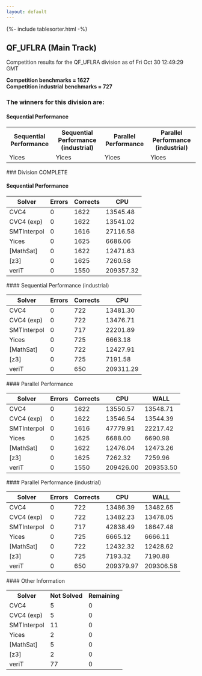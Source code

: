 ```yaml
---
layout: default
---
```

{%- include tablesorter.html -%}

##  QF_UFLRA (Main Track)

Competition results for the QF_UFLRA division as of Fri Oct 30 12:49:29 GMT

**Competition benchmarks = 1627** 
**<br/>Competition industrial benchmarks = 727** 

### The winners for this division are: 
#### Sequential Performance
<table>
<tr>
<th class="center">Sequential Performance</th>
<th class="center">Sequential Performance (industrial)</th>
<th class="center">Parallel Performance</th>
<th class="center">Parallel Performance (industrial)</th>
</tr>
<tr class="center">
<td>Yices</td>
<td>Yices</td>
<td>Yices</td>
<td>Yices</td>
</tr>
</table>
### Division COMPLETE
 




#### Sequential Performance
<table id="sequential" class="result sorted">
<thead>
<tr>
<th class="center">Solver</th><th class="center">Errors</th>
<th class="center">Corrects</th>
<th class="center">CPU</th>
</tr>
</thead>
<tr>
<td>CVC4</td>
<td class="right">0</td>
<td class="right">1622</td>
<td class="right">13545.48</td>
</tr>
<tr>
<td>CVC4 (exp)</td>
<td class="right">0</td>
<td class="right">1622</td>
<td class="right">13541.02</td>
</tr>
<tr>
<td>SMTInterpol</td>
<td class="right">0</td>
<td class="right">1616</td>
<td class="right">27116.58</td>
</tr>
<tr>
<td>Yices</td>
<td class="right">0</td>
<td class="right">1625</td>
<td class="right">6686.06</td>
</tr>
<tr>
<td>[MathSat]</td>
<td class="right">0</td>
<td class="right">1622</td>
<td class="right">12471.63</td>
</tr>
<tr>
<td>[z3]</td>
<td class="right">0</td>
<td class="right">1625</td>
<td class="right">7260.58</td>
</tr>
<tr>
<td>veriT</td>
<td class="right">0</td>
<td class="right">1550</td>
<td class="right">209357.32</td>
</tr>
</table>
#### Sequential Performance (industrial)
<table id="sequentiali" class="result sorted">
<thead>
<tr>
<th class="center">Solver</th><th class="center">Errors</th>
<th class="center">Corrects</th>
<th class="center">CPU</th>
</tr>
</thead>
<tr>
<td>CVC4</td>
<td class="right">0</td>
<td class="right">722</td>
<td class="right">13481.30</td>
</tr>
<tr>
<td>CVC4 (exp)</td>
<td class="right">0</td>
<td class="right">722</td>
<td class="right">13476.71</td>
</tr>
<tr>
<td>SMTInterpol</td>
<td class="right">0</td>
<td class="right">717</td>
<td class="right">22201.89</td>
</tr>
<tr>
<td>Yices</td>
<td class="right">0</td>
<td class="right">725</td>
<td class="right">6663.18</td>
</tr>
<tr>
<td>[MathSat]</td>
<td class="right">0</td>
<td class="right">722</td>
<td class="right">12427.91</td>
</tr>
<tr>
<td>[z3]</td>
<td class="right">0</td>
<td class="right">725</td>
<td class="right">7191.58</td>
</tr>
<tr>
<td>veriT</td>
<td class="right">0</td>
<td class="right">650</td>
<td class="right">209311.29</td>
</tr>
</table>
#### Parallel Performance
<table id="parallel" class="result sorted">
<thead>
<tr>
<th class="center">Solver</th><th class="center">Errors</th>
<th class="center">Corrects</th>
<th class="center">CPU</th>
<th class="center">WALL</th>
</tr>
</thead>
<tr>
<td>CVC4</td>
<td class="right">0</td>
<td class="right">1622</td>
<td class="right">13550.57</td>
<td class="right">13548.71</td>
</tr>
<tr>
<td>CVC4 (exp)</td>
<td class="right">0</td>
<td class="right">1622</td>
<td class="right">13546.54</td>
<td class="right">13544.39</td>
</tr>
<tr>
<td>SMTInterpol</td>
<td class="right">0</td>
<td class="right">1616</td>
<td class="right">47779.91</td>
<td class="right">22217.42</td>
</tr>
<tr>
<td>Yices</td>
<td class="right">0</td>
<td class="right">1625</td>
<td class="right">6688.00</td>
<td class="right">6690.98</td>
</tr>
<tr>
<td>[MathSat]</td>
<td class="right">0</td>
<td class="right">1622</td>
<td class="right">12476.04</td>
<td class="right">12473.26</td>
</tr>
<tr>
<td>[z3]</td>
<td class="right">0</td>
<td class="right">1625</td>
<td class="right">7262.32</td>
<td class="right">7259.96</td>
</tr>
<tr>
<td>veriT</td>
<td class="right">0</td>
<td class="right">1550</td>
<td class="right">209426.00</td>
<td class="right">209353.50</td>
</tr>

</table>
#### Parallel Performance (industrial)
<table id="paralleli" class="result sorted">
<thead>
<tr>
<th class="center">Solver</th><th class="center">Errors</th>
<th class="center">Corrects</th>
<th class="center">CPU</th>
<th class="center">WALL</th>
</tr>
</thead>
<tr>
<td>CVC4</td>
<td class="right">0</td>
<td class="right">722</td>
<td class="right">13486.39</td>
<td class="right">13482.65</td>
</tr>
<tr>
<td>CVC4 (exp)</td>
<td class="right">0</td>
<td class="right">722</td>
<td class="right">13482.23</td>
<td class="right">13478.05</td>
</tr>
<tr>
<td>SMTInterpol</td>
<td class="right">0</td>
<td class="right">717</td>
<td class="right">42838.49</td>
<td class="right">18647.48</td>
</tr>
<tr>
<td>Yices</td>
<td class="right">0</td>
<td class="right">725</td>
<td class="right">6665.12</td>
<td class="right">6666.11</td>
</tr>
<tr>
<td>[MathSat]</td>
<td class="right">0</td>
<td class="right">722</td>
<td class="right">12432.32</td>
<td class="right">12428.62</td>
</tr>
<tr>
<td>[z3]</td>
<td class="right">0</td>
<td class="right">725</td>
<td class="right">7193.32</td>
<td class="right">7190.88</td>
</tr>
<tr>
<td>veriT</td>
<td class="right">0</td>
<td class="right">650</td>
<td class="right">209379.97</td>
<td class="right">209306.58</td>
</tr>

</table>
#### Other Information
<table>
<tr>
<th class="center">Solver</th>
<th class="center">Not Solved</th>
<th class="center">Remaining</th>
</tr>
<tr>
<td>CVC4</td>
<td class="right">5</td>
<td class="right">0</td>
</tr>
<tr>
<td>CVC4 (exp)</td>
<td class="right">5</td>
<td class="right">0</td>
</tr>
<tr>
<td>SMTInterpol</td>
<td class="right">11</td>
<td class="right">0</td>
</tr>
<tr>
<td>Yices</td>
<td class="right">2</td>
<td class="right">0</td>
</tr>
<tr>
<td>[MathSat]</td>
<td class="right">5</td>
<td class="right">0</td>
</tr>
<tr>
<td>[z3]</td>
<td class="right">2</td>
<td class="right">0</td>
</tr>
<tr>
<td>veriT</td>
<td class="right">77</td>
<td class="right">0</td>
</tr>
</table>

